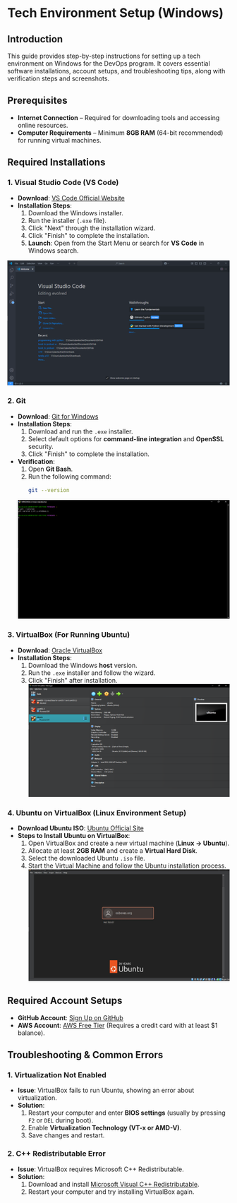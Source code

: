 # **Tech Environment Setup (Windows)**

## **Introduction**
This guide provides step-by-step instructions for setting up a tech environment on Windows for the DevOps program. It covers essential software installations, account setups, and troubleshooting tips, along with verification steps and screenshots.

## **Prerequisites**
- **Internet Connection** – Required for downloading tools and accessing online resources.
- **Computer Requirements** – Minimum **8GB RAM** (64-bit recommended) for running virtual machines.

## **Required Installations**

### **1. Visual Studio Code (VS Code)**
- **Download**: [VS Code Official Website](https://code.visualstudio.com/)
- **Installation Steps**:
  1. Download the Windows installer.
  2. Run the installer (`.exe` file).
  3. Click "Next" through the installation wizard.
  4. Click "Finish" to complete the installation.
  5. **Launch**: Open from the Start Menu or search for **VS Code** in Windows search.

![vscode](img/vscode.png)

### **2. Git**
- **Download**: [Git for Windows](https://git-scm.com/download/win)
- **Installation Steps**:
  1. Download and run the `.exe` installer.
  2. Select default options for **command-line integration** and **OpenSSL** security.
  3. Click "Finish" to complete the installation.
- **Verification**:
  1. Open **Git Bash**.
  2. Run the following command:
     ```sh
     git --version
     ```
  ![git](img/git.png)

### **3. VirtualBox (For Running Ubuntu)**
- **Download**: [Oracle VirtualBox](https://www.virtualbox.org/)
- **Installation Steps**:
  1. Download the Windows **host** version.
  2. Run the `.exe` installer and follow the wizard.
  3. Click "Finish" after installation.
  ![virtualbox](img/vm.png)

### **4. Ubuntu on VirtualBox (Linux Environment Setup)**
- **Download Ubuntu ISO**: [Ubuntu Official Site](https://ubuntu.com/download/desktop)
- **Steps to Install Ubuntu on VirtualBox**:
  1. Open VirtualBox and create a new virtual machine (**Linux → Ubuntu**).
  2. Allocate at least **2GB RAM** and create a **Virtual Hard Disk**.
  3. Select the downloaded Ubuntu `.iso` file.
  4. Start the Virtual Machine and follow the Ubuntu installation process.
  ![ubuntu](img/ubuntu.jpg)
  
## **Required Account Setups**
- **GitHub Account**: [Sign Up on GitHub](https://github.com/)
- **AWS Account**: [AWS Free Tier](https://aws.amazon.com/free/) (Requires a credit card with at least $1 balance).

## **Troubleshooting & Common Errors**

### **1. Virtualization Not Enabled**
- **Issue**: VirtualBox fails to run Ubuntu, showing an error about virtualization.
- **Solution**:
  1. Restart your computer and enter **BIOS settings** (usually by pressing `F2` or `DEL` during boot).
  2. Enable **Virtualization Technology (VT-x or AMD-V)**.
  3. Save changes and restart.

### **2. C++ Redistributable Error**
- **Issue**: VirtualBox requires Microsoft C++ Redistributable.
- **Solution**:
  1. Download and install [Microsoft Visual C++ Redistributable](https://aka.ms/vs/16/release/vc_redist.x64.exe).
  2. Restart your computer and try installing VirtualBox again.

